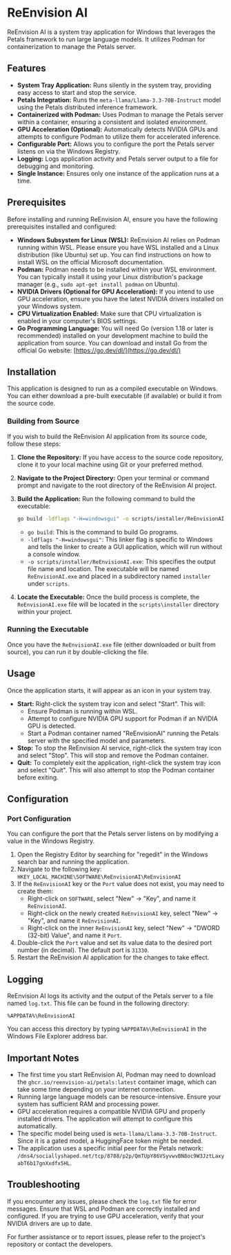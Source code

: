 # ReEnvision AI

ReEnvision AI is a system tray application for Windows that leverages the Petals framework to run large language models. It utilizes Podman for containerization to manage the Petals server.

## Features

* **System Tray Application:** Runs silently in the system tray, providing easy access to start and stop the service.
* **Petals Integration:** Runs the `meta-llama/Llama-3.3-70B-Instruct` model using the Petals distributed inference framework.
* **Containerized with Podman:** Uses Podman to manage the Petals server within a container, ensuring a consistent and isolated environment.
* **GPU Acceleration (Optional):** Automatically detects NVIDIA GPUs and attempts to configure Podman to utilize them for accelerated inference.
* **Configurable Port:** Allows you to configure the port the Petals server listens on via the Windows Registry.
* **Logging:** Logs application activity and Petals server output to a file for debugging and monitoring.
* **Single Instance:** Ensures only one instance of the application runs at a time.

## Prerequisites

Before installing and running ReEnvision AI, ensure you have the following prerequisites installed and configured:

* **Windows Subsystem for Linux (WSL):** ReEnvision AI relies on Podman running within WSL. Please ensure you have WSL installed and a Linux distribution (like Ubuntu) set up. You can find instructions on how to install WSL on the official Microsoft documentation.
* **Podman:** Podman needs to be installed within your WSL environment. You can typically install it using your Linux distribution's package manager (e.g., `sudo apt-get install podman` on Ubuntu).
* **NVIDIA Drivers (Optional for GPU Acceleration):** If you intend to use GPU acceleration, ensure you have the latest NVIDIA drivers installed on your Windows system.
* **CPU Virtualization Enabled:** Make sure that CPU virtualization is enabled in your computer's BIOS settings.
* **Go Programming Language:** You will need Go (version 1.18 or later is recommended) installed on your development machine to build the application from source. You can download and install Go from the official Go website: [https://go.dev/dl/](https://go.dev/dl/)

## Installation

This application is designed to run as a compiled executable on Windows. You can either download a pre-built executable (if available) or build it from the source code.

### Building from Source

If you wish to build the ReEnvision AI application from its source code, follow these steps:

1.  **Clone the Repository:** If you have access to the source code repository, clone it to your local machine using Git or your preferred method.
2.  **Navigate to the Project Directory:** Open your terminal or command prompt and navigate to the root directory of the ReEnvision AI project.
3.  **Build the Application:** Run the following command to build the executable:

    ```bash
    go build -ldflags "-H=windowsgui" -o scripts/installer/ReEnvisionAI.exe .\cmd\reenvisionai\
    ```

    * `go build`: This is the command to build Go programs.
    * `-ldflags "-H=windowsgui"`: This linker flag is specific to Windows and tells the linker to create a GUI application, which will run without a console window.
    * `-o scripts/installer/ReEnvisionAI.exe`: This specifies the output file name and location. The executable will be named `ReEnvisionAI.exe` and placed in a subdirectory named `installer` under `scripts`. 

4.  **Locate the Executable:** Once the build process is complete, the `ReEnvisionAI.exe` file will be located in the `scripts\installer` directory within your project.

### Running the Executable

Once you have the `ReEnvisionAI.exe` file (either downloaded or built from source), you can run it by double-clicking the file.

## Usage

Once the application starts, it will appear as an icon in your system tray.

* **Start:** Right-click the system tray icon and select "Start". This will:
    * Ensure Podman is running within WSL.
    * Attempt to configure NVIDIA GPU support for Podman if an NVIDIA GPU is detected.
    * Start a Podman container named "ReEnvisionAI" running the Petals server with the specified model and parameters.
* **Stop:** To stop the ReEnvision AI service, right-click the system tray icon and select "Stop". This will stop and remove the Podman container.
* **Quit:** To completely exit the application, right-click the system tray icon and select "Quit". This will also attempt to stop the Podman container before exiting.

## Configuration

### Port Configuration

You can configure the port that the Petals server listens on by modifying a value in the Windows Registry.

1.  Open the Registry Editor by searching for "regedit" in the Windows search bar and running the application.
2.  Navigate to the following key: `HKEY_LOCAL_MACHINE\SOFTWARE\ReEnvisionAI\ReEnvisionAI`
3.  If the `ReEnvisionAI` key or the `Port` value does not exist, you may need to create them:
    * Right-click on `SOFTWARE`, select "New" -> "Key", and name it `ReEnvisionAI`.
    * Right-click on the newly created `ReEnvisionAI` key, select "New" -> "Key", and name it `ReEnvisionAI`.
    * Right-click on the inner `ReEnvisionAI` key, select "New" -> "DWORD (32-bit) Value", and name it `Port`.
4.  Double-click the `Port` value and set its value data to the desired port number (in decimal). The default port is `31330`.
5.  Restart the ReEnvision AI application for the changes to take effect.

## Logging

ReEnvision AI logs its activity and the output of the Petals server to a file named `log.txt`. This file can be found in the following directory:

`%APPDATA%\ReEnvisionAI`

You can access this directory by typing `%APPDATA%\ReEnvisionAI` in the Windows File Explorer address bar.

## Important Notes

* The first time you start ReEnvision AI, Podman may need to download the `ghcr.io/reenvision-ai/petals:latest` container image, which can take some time depending on your internet connection.
* Running large language models can be resource-intensive. Ensure your system has sufficient RAM and processing power.
* GPU acceleration requires a compatible NVIDIA GPU and properly installed drivers. The application will attempt to configure this automatically.
* The specific model being used is `meta-llama/Llama-3.3-70B-Instruct`. Since it is a gated model, a HuggingFace token might be needed.
* The application uses a specific initial peer for the Petals network: `/dns4/sociallyshaped.net/tcp/8788/p2p/QmTUpY86VSyvwvBN8oc9W3JztLaxyabT6b17gnXxdfx5HL`.

## Troubleshooting

If you encounter any issues, please check the `log.txt` file for error messages. Ensure that WSL and Podman are correctly installed and configured. If you are trying to use GPU acceleration, verify that your NVIDIA drivers are up to date.

For further assistance or to report issues, please refer to the project's repository or contact the developers.